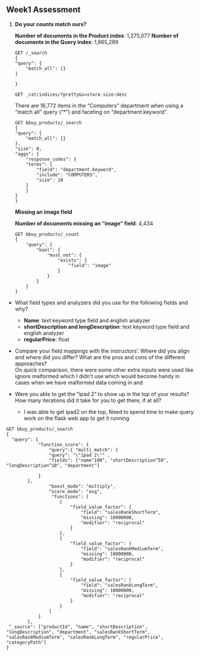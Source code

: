 ## Week1 Assessment

1. **Do your counts match ours?**

    **Number of documents in the Product index**: 1,275,077
    **Number of documents in the Query index**: 1,865,269

    ```
    GET /_search
    {
    "query": {
        "match_all": {}
    }
    
    }

    GET _cat/indices/?pretty&s=store.size:desc
    ```

    There are 16,772 items in the “Computers” department when using a “match all” query (“*”) and faceting on “department.keyword”.

    ```
    GET bbuy_products/_search
    {
    "query": {
        "match_all": {}
    },
    "size": 0,
    "aggs": {
        "response_codes": {
        "terms": {
            "field": "department.keyword",
            "include": "COMPUTERS",
            "size": 10
        }
        }
    }
    }
    ```

    **Missing an image field**

    **Number of documents missing an “image” field**: 4,434

    ```
    GET bbuy_products/_count
    {
        "query": {
            "bool": {
                "must_not": {
                    "exists": {
                        "field": "image"
                    }
                }
            }
        }
    }
    ```

- What field types and analyzers did you use for the following fields and why?
    - **Name**: text keyword type field and english analyzer
    - **shortDescription and longDescription**: text keyword type field and english analyzer
    - **regularPrice**: float

- Compare your field mappings with the instructors’. Where did you align and where did you differ? What are the pros and cons of the different approaches?    
On quick comparison, there were some other extra inputs were used like ignore malformed which I didn't use which would become handy in cases when we have malformed data coming in and 


- Were you able to get the “ipad 2” to show up in the top of your results? How many iterations did it take for you to get there, if at all?

    - I was able to get ipad2 on the top, Need to spend time to make query work on the flask web app to get it running

```
GET bbuy_products/_search
{
  "query": {
            "function_score": {
                "query":{ "multi_match": { 
                "query": "\"ipad 2\"" ,
                "fields": ["name^100", "shortDescription^50", "longDescription^10", "department"]

            }
        },
                "boost_mode": "multiply",
                "score_mode": "avg",
                 "functions": [
                    {
                        "field_value_factor": {
                            "field": "salesRankShortTerm",
                            "missing": 10000000, 
                            "modifier": "reciprocal"
                        }
                    },
                    {
                        "field_value_factor": {
                            "field": "salesRankMediumTerm",
                            "missing": 10000000,
                            "modifier": "reciprocal"
                        }
                    },
                    {
                        "field_value_factor": {
                            "field": "salesRankLongTerm",
                            "missing": 10000000,
                            "modifier": "reciprocal"
                        }
                    }
                ]               
            } 
        },
 "_source": ["productId", "name", "shortDescription", "longDescription", "department", "salesRankShortTerm",  "salesRankMediumTerm", "salesRankLongTerm", "regularPrice", "categoryPath"]        
}      
```
